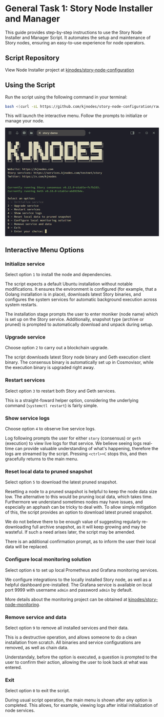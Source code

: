 # General Task 1: Story Node Installer and Manager

This guide provides step-by-step instructions to use the Story Node Installer and Manager Script. It automates the setup and maintenance of Story nodes, ensuring an easy-to-use experience for node operators.

## Script Repository

View Node Installer project at [kjnodes/story-node-configuration](https://github.com/kjnodes/story-node-configuration)

## Using the Script

Run the script using the following command in your terminal:

```bash
bash <(curl -sL https://github.com/kjnodes/story-node-configuration/raw/refs/heads/main/script.sh)
```

This will launch the interactive menu. Follow the prompts to initialize or manage your node.

![image](https://raw.githubusercontent.com/kjnodes/story-node-configuration/2ef70f9cdeb5e2e6e37b7ec1354fc1c9927d2e3a/images/main-menu.png)

## Interactive Menu Options

### Initialize service

Select option `1` to install the node and dependencies.

The script expects a default Ubuntu installation without notable modifications. It ensures the environment is configured (for example, that a Golang installation is in place), downloads latest Story binaries, and configures the system services for automatic background execution across system restarts. 

The installation stage prompts the user to enter moniker (node name) which is set up on the Story service. Additionally, snapshot type (archive or pruned) is prompted to automatically download and unpack during setup.

### Upgrade service

Choose option `2` to carry out a blockchain upgrade.

The script downloads latest Story node binary and Geth execution client binary. The consensus binary is automatically set up in Cosmovisor, while the execution binary is upgraded right away.

### Restart services

Select option `3` to restart both Story and Geth services.

This is a straight-foward helper option, considering the underlying command (`systemctl restart`) is fairly simple.

### Show service logs

Choose option `4` to observe live service logs.

Log following prompts the user for either `story` (consensus) or `geth` (execution) to view live logs for that service. We believe seeing logs real-time can provide valuable understanding of what's happening, therefore the logs are streamed by the script. Pressing `<ctrl>+C` stops this, and then gracefully returns to the main menu.

### Reset local data to pruned snapshot

Select option `5` to download the latest pruned snapshot.

Resetting a node to a pruned snapshot is helpful to keep the node data size low. The alternative to this would be pruning local data, which takes time. Furthermore we understand sometimes nodes may have issues, and especially an apphash can be tricky to deal with. To allow simple mitigation of this, the script provides an option to download latest pruned snapshot.

We do not believe there to be enough value of suggesting regularly re-downloading full archive snapshot, as it will keep growing and may be wasteful. If such a need arises later, the script may be amended.

There is an additional confirmation prompt, as to inform the user their local data will be replaced.

### Configure local monitoring solution

Select option `6` to set up local Prometheus and Grafana monitoring services.

We configure integrations to the locally installed Story node, as well as a helpful dashboard pre-installed. The Grafana service is available on local port 9999 with username `admin` and password `admin` by default.

More details about the monitoring project can be obtained at [kjnodes/story-node-monitoring](https://github.com/kjnodes/story-node-monitoring).

### Remove service and data

Select option `9` to remove all installed services and their data.

This is a destructive operation, and allows someone to do a clean installation from scratch. All binaries and service configurations are removed, as well as chain data.

Understandaly, before the option is executed, a question is prompted to the user to confirm their action, allowing the user to look back at what was entered.

### Exit

Select option `0` to exit the script.

During usual script operation, the main menu is shown after any option is completed. This allows, for example, viewing logs after initial initialization of node services.
